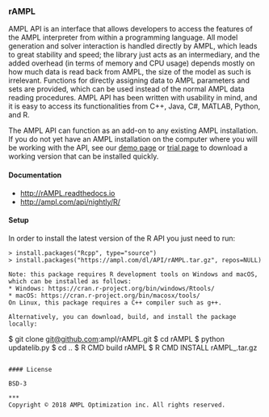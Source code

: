 ### rAMPL

AMPL API is an interface that allows developers to access the features of the
AMPL interpreter from within a programming language. All model generation and
solver interaction is handled directly by AMPL, which leads to great stability
and speed; the library just acts as an intermediary, and the added overhead
(in terms of memory and CPU usage) depends mostly on how much data is read
back from AMPL, the size of the model as such is irrelevant. Functions for
directly assigning data to AMPL parameters and sets are provided, which can
be used instead of the normal AMPL data reading procedures.  AMPL API has been
written with usability in mind, and it is easy to access its functionalities
from C++, Java, C#, MATLAB, Python, and R.

The AMPL API can function as an add-on to any existing AMPL installation. If
you do not yet have an AMPL installation on the computer where you will be
working with the API, see our
[demo page](http://ampl.com/try-ampl/download-a-free-demo/)
or
[trial page](http://ampl.com/try-ampl/request-a-full-trial/)
to download a working version that can be installed quickly.

#### Documentation

- http://rAMPL.readthedocs.io
- http://ampl.com/api/nightly/R/

#### Setup

In order to install the latest version of the R API you just need to run:
```
> install.packages("Rcpp", type="source")
> install.packages("https://ampl.com/dl/API/rAMPL.tar.gz", repos=NULL)

Note: this package requires R development tools on Windows and macOS, which can be installed as follows:
* Windows: https://cran.r-project.org/bin/windows/Rtools/
* macOS: https://cran.r-project.org/bin/macosx/tools/
On Linux, this package requires a C++ compiler such as g++.

Alternatively, you can download, build, and install the package locally:
```
$ git clone git@github.com:ampl/rAMPL.git
$ cd rAMPL
$ python updatelib.py
$ cd ..
$ R CMD build rAMPL 
$ R CMD INSTALL rAMPL_<version>.tar.gz
```

#### License

BSD-3

***
Copyright © 2018 AMPL Optimization inc. All rights reserved.
